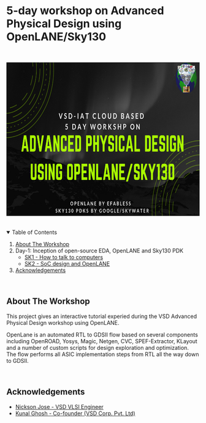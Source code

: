 # 5-day workshop on Advanced Physical Design using OpenLANE/Sky130

<!-- PROJECT LOGO -->
<br />

<p align="center">
		<a href="https://www.vlsisystemdesign.com/advanced-physical-design-using-openlane-sky130/" target="_blank">
		<img src="assets/advanced_physical_design_poster.png" alt="Logo" width="800" height="400">
		</a>
</p>

<!-- TABLE OF CONTENTS -->
<br />
<details open="open">
	<summary>Table of Contents</summary>
	<ol>
		<li>
			<a href="#about-the-workshop">About The Workshop</a>
		</li>
		<li>
			Day-1: Inception of open-source EDA, OpenLANE and Sky130 PDK
			<ul>
				<li><a href="day-1/d1_sk1_readme.md">SK1 - How to talk to computers</a></li>
				<li><a href="day-1/d1_sk2_readme.md">SK2 - SoC design and OpenLANE</a></li>
				<!-- <li><a href="#day-2">Day 2</a></li>
				<li><a href="#day-3">Day 3</a></li>
				<li><a href="#day-4">Day 4</a></li>
				<li><a href="#day-5">Day 5</a></li> -->
			</ul>
		</li>
		<li>
			<a href="#acknowledgements">Acknowledgements</a>
		</li>
	</ol>
</details>

<br />

<!-- ABOUT THE WORKSHOP -->
## About The Workshop

This project gives an interactive tutorial experied during the VSD Advanced Physical Design workshop using OpenLANE.

OpenLane is an automated RTL to GDSII flow based on several components including OpenROAD, Yosys, Magic, Netgen, CVC, SPEF-Extractor, KLayout and a number of custom scripts for design exploration and optimization. The flow performs all ASIC implementation steps from RTL all the way down to GDSII.

<br />

<!-- ## Day-1 - Inception of open-source EDA, OpenLANE and Sky130 PDK -->

## Acknowledgements

- [Nickson Jose - VSD VLSI Engineer](https://github.com/nickson-jose)
- [Kunal Ghosh - Co-founder (VSD Corp. Pvt. Ltd)](https://github.com/kunalg123)

